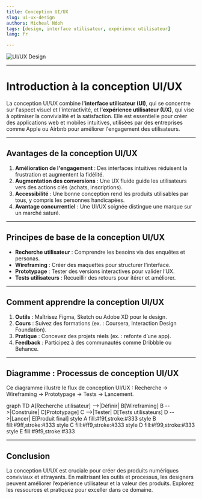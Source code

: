 ```yaml
---
title: Conception UI/UX
slug: ui-ux-design
authors: Micheal Ndoh
tags: [design, interface utilisateur, expérience utilisateur]
lang: fr

---
```



![UI/UX Design](https://img.freepik.com/free-vector/gradient-ui-ux-background_23-2149051557.jpg?semt=ais_hybrid&w=740&q=80)


---
# Introduction à la conception UI/UX
La conception UI/UX combine l'**interface utilisateur (UI)**, qui se concentre sur l'aspect visuel et l'interactivité, et l'**expérience utilisateur (UX)**, qui vise à optimiser la convivialité et la satisfaction. Elle est essentielle pour créer des applications web et mobiles intuitives, utilisées par des entreprises comme Apple ou Airbnb pour améliorer l'engagement des utilisateurs.

---

## Avantages de la conception UI/UX

1. **Amélioration de l'engagement** : Des interfaces intuitives réduisent la frustration et augmentent la fidélité.
2. **Augmentation des conversions** : Une UX fluide guide les utilisateurs vers des actions clés (achats, inscriptions).
3. **Accessibilité** : Une bonne conception rend les produits utilisables par tous, y compris les personnes handicapées.
4. **Avantage concurrentiel** : Une UI/UX soignée distingue une marque sur un marché saturé.

---
## Principes de base de la conception UI/UX

- **Recherche utilisateur** : Comprendre les besoins via des enquêtes et personas.
- **Wireframing** : Créer des maquettes pour structurer l’interface.
- **Prototypage** : Tester des versions interactives pour valider l’UX.
- **Tests utilisateurs** : Recueillir des retours pour itérer et améliorer.

---
## Comment apprendre la conception UI/UX

1. **Outils** : Maîtrisez Figma, Sketch ou Adobe XD pour le design.
2. **Cours** : Suivez des formations (ex. : Coursera, Interaction Design Foundation).
3. **Pratique** : Concevez des projets réels (ex. : refonte d’une app).
4. **Feedback** : Participez à des communautés comme Dribbble ou Behance.

---
## Diagramme : Processus de conception UI/UX

Ce diagramme illustre le flux de conception UI/UX : Recherche → Wireframing → Prototypage → Tests → Lancement.

<xaiArtifact artifact_id="84e190bd-8dce-41c8-9a04-37ff61511e8d" artifact_version_id="451fbe5b-ab07-4cc8-8e80-2bc21c097361" title="processus-ui-ux.mmd" contentType="text/mermaid">
graph TD
    A[Recherche utilisateur] -->|Définir| B[Wireframing]
    B -->|Construire| C[Prototypage]
    C -->|Tester| D[Tests utilisateurs]
    D -->|Lancer| E[Produit final]
    style A fill:#f9f,stroke:#333
    style B fill:#9ff,stroke:#333
    style C fill:#ff9,stroke:#333
    style D fill:#f99,stroke:#333
    style E fill:#9f9,stroke:#333
</xaiArtifact>

---
## Conclusion

La conception UI/UX est cruciale pour créer des produits numériques conviviaux et attrayants. En maîtrisant les outils et processus, les designers peuvent améliorer l’expérience utilisateur et la valeur des produits. Explorez les ressources et pratiquez pour exceller dans ce domaine.